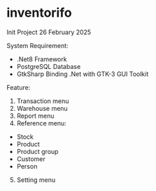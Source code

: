 # inventorifo
Init Project 26 February 2025

System Requirement:
- .Net8 Framework
- PostgreSQL Database
- GtkSharp Binding .Net with GTK-3 GUI Toolkit

Feature:
1. Transaction menu
2. Warehouse menu
3. Report menu
4. Reference menu:
- Stock
- Product
- Product group
- Customer
- Person
5. Setting menu